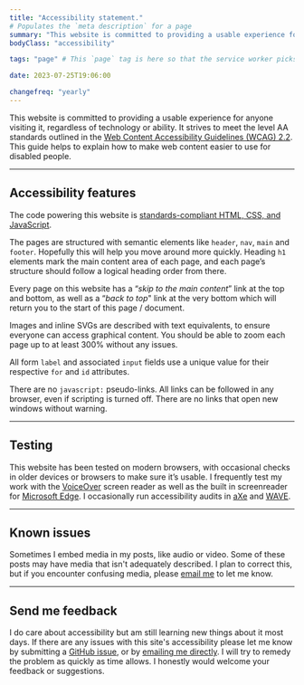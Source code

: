 ```yaml
---
title: "Accessibility statement."
# Populates the `meta description` for a page
summary: "This website is committed to providing a usable experience for anyone visiting it, regardless of technology or ability."
bodyClass: "accessibility"

tags: "page" # This `page` tag is here so that the service worker picks them up. These pages are picked up in the `mainnav` or `footernav` loops

date: 2023-07-25T19:06:00

changefreq: "yearly"
---
```


This website is committed to providing a usable experience for anyone visiting it, regardless of technology or ability. It strives to meet the level AA standards outlined in the [Web Content Accessibility Guidelines (WCAG) 2.2](https://www.w3.org/TR/WCAG22/). This guide helps to explain how to make web content easier to use for disabled people.

---

## Accessibility features

The code powering this website is [standards-compliant HTML, CSS, and JavaScript](https://www.w3.org/standards/).

The pages are structured with semantic elements like `header`, `nav`, `main` and `footer`. Hopefully this will help you move around more quickly. Heading `h1` elements mark the main content area of each page, and each page’s structure should follow a logical heading order from there.

Every page on this website has a “*skip to the main content*” link at the top and bottom, as well as a “*back to top*" link at the very bottom which will return you to the start of this page / document.

Images and inline SVGs are described with text equivalents, to ensure everyone can access graphical content. You should be able to zoom each page up to at least 300% without any issues.

All form `label` and associated `input` fields use a unique value for their respective `for` and `id` attributes.

There are no `javascript:` pseudo-links. All links can be followed in any browser, even if scripting is turned off. There are no links that open new windows without warning.

---

## Testing

This website has been tested on modern browsers, with occasional checks in older devices or browsers to make sure it’s usable. I frequently test my work with the [VoiceOver](https://www.apple.com/accessibility/vision/) screen reader as well as the built in screenreader for [Microsoft Edge](https://support.microsoft.com/en-us/microsoft-edge/accessibility-features-in-microsoft-edge-4c696192-338e-9465-b2cd-bd9b698ad19a). I occasionally run accessibility audits in [aXe](https://www.deque.com/axe/) and [WAVE](https://wave.webaim.org/).

---

## Known issues

Sometimes I embed media in my posts, like audio or video. Some of these posts may have media that isn't adequately described. I plan to correct this, but if you encounter confusing media, please [email me](/contact) to let me know.

---

## Send me feedback

I do care about accessibility but am still learning new things about it most days. If there are any issues with this site's accessibility please let me know by submitting a [GitHub issue](https://github.com/brootaylor/brootaylor-v2/issues), or by [emailing me directly](/contact). I will try to remedy the problem as quickly as time allows. I honestly would welcome your feedback or suggestions.
